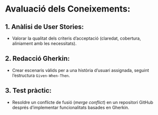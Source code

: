 # Avaluació dels Coneixements:

## 1. Anàlisi de User Stories:  
   - Valorar la qualitat dels criteris d’acceptació (claredat, cobertura, aliniament amb les necessitats). 
## 2. Redacció Gherkin:  
   - Crear escenaris vàlids per a una història d’usuari assignada, seguint l’estructura `Given-When-Then`.   
## 3. Test pràctic:  
   - Resoldre un conflicte de fusió (*merge conflict*) en un repositori GitHub després d’implementar funcionalitats basades en Gherkin.  